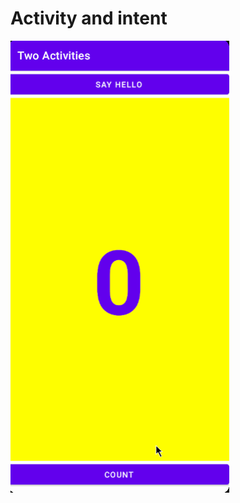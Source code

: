 # Activity and intent
<img src="https://github.com/sakriya777/ActivitiesAndIntent/blob/homework/images/aa.gif" width="350" alt-text="image">
